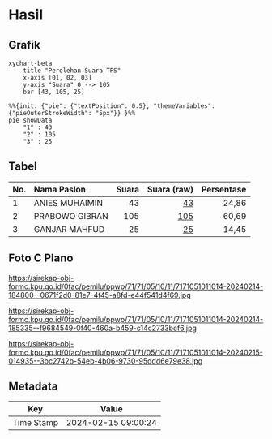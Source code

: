 # Hasil

## Grafik

```mermaid
xychart-beta
    title "Perolehan Suara TPS"
    x-axis [01, 02, 03]
    y-axis "Suara" 0 --> 105
    bar [43, 105, 25]
```

```mermaid
%%{init: {"pie": {"textPosition": 0.5}, "themeVariables": {"pieOuterStrokeWidth": "5px"}} }%%
pie showData
    "1" : 43
    "2" : 105
    "3" : 25
```

## Tabel

| No. | Nama Paslon    | Suara | Suara (raw) | Persentase |
|:--- |:-------------- | -----:| -----------:| ----------:|
| 1   | ANIES MUHAIMIN | 43    | [43][p-1]   | 24,86      |
| 2   | PRABOWO GIBRAN | 105   | [105][p-2]  | 60,69      |
| 3   | GANJAR MAHFUD  | 25    | [25][p-3]   | 14,45      |


[p-1]: https://github.com/gigit-pemilu/pemilu-2024-71-sulawesi-utara/blob/main/pilpres/hitung-suara/sub/71-sulawesi-utara/sub/71-kota-manado/sub/05-tikala/sub/1011-banjer/sub/014-tps/sub/paslon-1.txt
[p-2]: https://github.com/gigit-pemilu/pemilu-2024-71-sulawesi-utara/blob/main/pilpres/hitung-suara/sub/71-sulawesi-utara/sub/71-kota-manado/sub/05-tikala/sub/1011-banjer/sub/014-tps/sub/paslon-2.txt
[p-3]: https://github.com/gigit-pemilu/pemilu-2024-71-sulawesi-utara/blob/main/pilpres/hitung-suara/sub/71-sulawesi-utara/sub/71-kota-manado/sub/05-tikala/sub/1011-banjer/sub/014-tps/sub/paslon-3.txt

## Foto C Plano

https://sirekap-obj-formc.kpu.go.id/0fac/pemilu/ppwp/71/71/05/10/11/7171051011014-20240214-184800--0671f2d0-81e7-4f45-a8fd-e44f541d4f69.jpg

https://sirekap-obj-formc.kpu.go.id/0fac/pemilu/ppwp/71/71/05/10/11/7171051011014-20240214-185335--f9684549-0f40-460a-b459-c14c2733bcf6.jpg

https://sirekap-obj-formc.kpu.go.id/0fac/pemilu/ppwp/71/71/05/10/11/7171051011014-20240215-014935--3bc2742b-54eb-4b06-9730-95ddd6e79e38.jpg


## Metadata

| Key        | Value               |
| ---------- | ------------------- |
| Time Stamp | 2024-02-15 09:00:24 |



